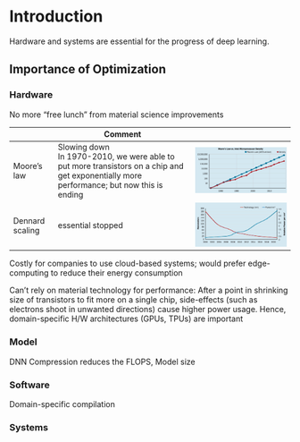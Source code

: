 # Introduction

Hardware and systems are essential for the progress of deep learning.

## Importance of Optimization

### Hardware

No more “free lunch” from material science improvements

|                 | Comment                                                      |                                                              |
| --------------- | ------------------------------------------------------------ | ------------------------------------------------------------ |
| Moore’s law     | Slowing down<br />In 1970-2010, we were able to put more transistors on a chip and get exponentially more performance; but now this is ending | ![image-20240413214824706](./assets/image-20240413214824706.png) |
| Dennard scaling | essential stopped                                            | ![image-20240413214842554](./assets/image-20240413214842554.png) |

Costly for companies to use cloud-based systems; would prefer edge-computing to reduce their energy consumption

Can’t rely on material technology for performance: After a point in shrinking size of transistors to fit more on a single chip, side-effects (such as electrons shoot in unwanted directions) cause higher power usage. Hence, domain-specific H/W architectures (GPUs, TPUs) are important

### Model

DNN Compression reduces the FLOPS, Model size

### Software

Domain-specific compilation

### Systems

